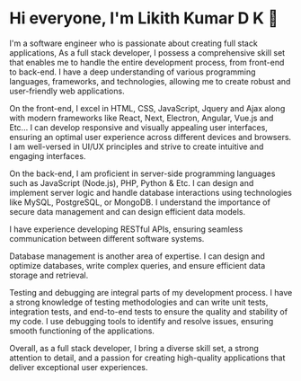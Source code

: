 # Hi everyone, I'm Likith Kumar D K :wave: 

I'm a software engineer who is passionate about creating full stack applications, As a full stack developer, I possess a comprehensive skill set that enables me to handle the entire development process, from front-end to back-end. I have a deep understanding of various programming languages, frameworks, and technologies, allowing me to create robust and user-friendly web applications.

On the front-end, I excel in HTML, CSS, JavaScript, Jquery and Ajax along with modern frameworks like React, Next, Electron, Angular, Vue.js and Etc... I can develop responsive and visually appealing user interfaces, ensuring an optimal user experience across different devices and browsers. I am well-versed in UI/UX principles and strive to create intuitive and engaging interfaces.

On the back-end, I am proficient in server-side programming languages such as JavaScript (Node.js), PHP, Python & Etc. I can design and implement server logic and handle database interactions using technologies like MySQL, PostgreSQL, or MongoDB. I understand the importance of secure data management and can design efficient data models.

I have experience developing RESTful APIs, ensuring seamless communication between different software systems.

Database management is another area of expertise. I can design and optimize databases, write complex queries, and ensure efficient data storage and retrieval.

Testing and debugging are integral parts of my development process. I have a strong knowledge of testing methodologies and can write unit tests, integration tests, and end-to-end tests to ensure the quality and stability of my code. I use debugging tools to identify and resolve issues, ensuring smooth functioning of the applications.

Overall, as a full stack developer, I bring a diverse skill set, a strong attention to detail, and a passion for creating high-quality applications that deliver exceptional user experiences.
